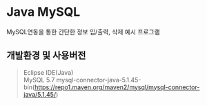 # Java MySQL
MySQL연동을 통한 간단한 정보 입/출력, 삭제 예시 프로그램

## 개발환경 및 사용버전
> Eclipse IDE(Java)   
> MySQL 5.7
> mysql-connector-java-5.1.45-bin(https://repo1.maven.org/maven2/mysql/mysql-connector-java/5.1.45/)
